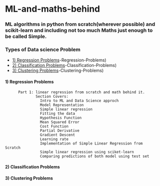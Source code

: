 # ML-and-maths-behind
### ML algorithms in python from scratch(wherever possible) and scikit-learn and including not too much Maths just enough to be called Simple. 

### Types of Data science Problem
* [1) Regression Problems](#1)-Regression-Problems)
* [2) Classification Problems](#2)-Classification-Problems)
* [3) Clustering Problems](#3)-Clustering-Problems)


####    1) Regression Problems
          Part 1: linear regression from scratch and math behind it.
                  Section Covers:
                    Intro to ML and Data Science approch
                    Model Representation
                    Simple linear regression
                    Fitting the data
                    Hypothesis Function
                    Mean Squared Error
                    Cost Function
                    Partial Derivative
                    Gradient Descent
                    Learning rate
                    Implementation of Simple Linear Regression from Scratch
                    Simple linear regression using sciket-learn
                    Comparing predictions of both model using test set

#### 2) Classification Problems
#### 3) Clustering Problems

